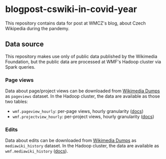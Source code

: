# blogpost-cswiki-in-covid-year

This repository contains data for post at WMCZ's blog, about Czech Wikipedia during the pandemy.

## Data source
This repository makes use only of public data published by the Wikimedia Foundation, but the public data are processed at WMF's Hadoop cluster via Spark queries.

### Page views
Data about page/project views can be downloaded from [Wikimedia Dumps](https://dumps.wikimedia.org/other/pageviews/) as `pageviews` dataset. In the Hadoop cluster, the data are available as those two tables:

* `wmf.pageview_hourly`: per-page views, hourly granularity ([docs](https://wikitech.wikimedia.org/wiki/Analytics/Data_Lake/Traffic/Pageview_hourly))
* `wmf.projectview_hourly`: per-project views, hourly granularity ([docs](https://wikitech.wikimedia.org/wiki/Analytics/Data_Lake/Traffic/Projectview_hourly))

### Edits
Data about edits can be downloaded from [Wikimedia Dumps](https://dumps.wikimedia.org/other/mediawiki_history/) as `mediawiki_history` dataset. In the Hadoop cluster, the data are available as `wmf.mediawiki_history` ([docs](https://wikitech.wikimedia.org/wiki/Analytics/Data_Lake/Edits/MediaWiki_history)).
